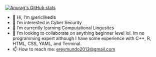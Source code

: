 [![Anurag's GitHub stats](https://github-readme-stats.vercel.app/api?username=anuraghazra)](https://github.com/anuraghazra/github-readme-stats)

- 👋 Hi, I’m @ericlikedis
- 👀 I’m interested in Cyber Security 
- 🌱 I’m currently learning Computational Lingusitcs 
- 💞️ I’m looking to collaborate on anything beginner level lol. Im no programming expert although I have some experience with C++, R, HTML, CSS, YAML, and Terminal.
- 📫 How to reach me: ereymundo2013@gmail.com

<!---
ericlikedis/ericlikedis is a ✨ special ✨ repository because its `README.md` (this file) appears on your GitHub profile.
You can click the Preview link to take a look at your changes.
--->
